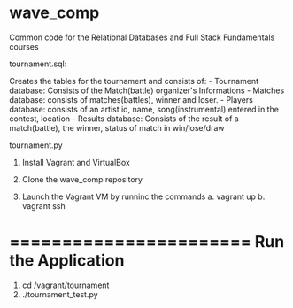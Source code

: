 wave_comp
=============

Common code for the Relational Databases and Full Stack Fundamentals courses

tournament.sql:

Creates the tables for the tournament and consists of:
	- Tournament database: Consists of the Match(battle) organizer's Informations
	- Matches database: consists of matches(battles), winner and loser.
	- Players database: consists of an artist id, name, song(instrumental) entered in the contest, location
	- Results database: Consists of the result of a match(battle), the winner, status of match in win/lose/draw

tournament.py


1. Install Vagrant and VirtualBox

2. Clone the wave_comp repository

3. Launch the Vagrant VM by runninc the commands
	a. vagrant up
	b. vagrant ssh

=======================
 Run the Application
=======================


1. cd /vagrant/tournament
2.  ./tournament_test.py
